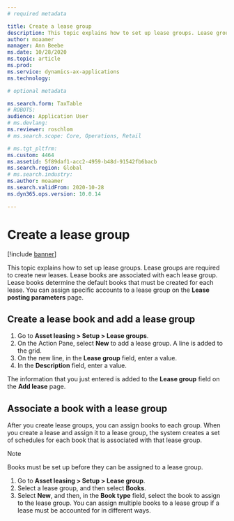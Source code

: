 ```yaml
---
# required metadata

title: Create a lease group
description: This topic explains how to set up lease groups. Lease groups are required to create new leases.
author: moaamer
manager: Ann Beebe
ms.date: 10/28/2020
ms.topic: article
ms.prod: 
ms.service: dynamics-ax-applications
ms.technology: 

# optional metadata

ms.search.form: TaxTable
# ROBOTS: 
audience: Application User
# ms.devlang: 
ms.reviewer: roschlom
# ms.search.scope: Core, Operations, Retail

# ms.tgt_pltfrm: 
ms.custom: 4464
ms.assetid: 5f89daf1-acc2-4959-b48d-91542fb6bacb
ms.search.region: Global
# ms.search.industry: 
ms.author: moaamer
ms.search.validFrom: 2020-10-28
ms.dyn365.ops.version: 10.0.14

---
```


# Create a lease group

[!include [banner](../includes/banner.md)]

This topic explains how to set up lease groups. Lease groups are required to create new leases. Lease books are associated with each lease group. Lease books determine the default books that must be created for each lease. You can assign specific accounts to a lease group on the **Lease posting parameters** page.

## Create a lease book and add a lease group

1. Go to **Asset leasing \> Setup \> Lease groups**.
2. On the Action Pane, select **New** to add a lease group. A line is added to the grid.
3. On the new line, in the **Lease group** field, enter a value.
4. In the **Description** field, enter a value.

The information that you just entered is added to the **Lease group** field on the **Add lease** page.

## Associate a book with a lease group

After you create lease groups, you can assign books to each group. When you create a lease and assign it to a lease group, the system creates a set of schedules for each book that is associated with that lease group.

> [!NOTE]
> Books must be set up before they can be assigned to a lease group.

1. Go to **Asset leasing \> Setup \> Lease group**.
2. Select a lease group, and then select **Books**.
3. Select **New**, and then, in the **Book type** field, select the book to assign to the lease group. You can assign multiple books to a lease group if a lease must be accounted for in different ways.
